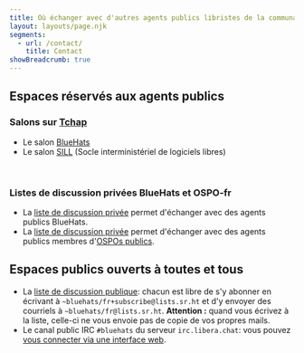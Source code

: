 ```yaml
---
title: Où échanger avec d'autres agents publics libristes de la communauté BlueHats ?
layout: layouts/page.njk
segments:
  - url: /contact/
    title: Contact
showBreadcrumb: true
---
```


## Espaces réservés aux agents publics

### Salons sur [Tchap](https://tchap.gouv.fr)

- Le salon [BlueHats](https://www.tchap.gouv.fr/#/room/#BlueHats21LW8XE:agent.dinum.tchap.gouv.fr)
- Le salon [SILL](https://www.tchap.gouv.fr/#/room/#SILLutRYrgV:agent.dinum.tchap.gouv.fr) (Socle interministériel de logiciels libres)

<br/>

### Listes de discussion privées BlueHats et OSPO-fr

- La [liste de discussion privée](https://groupes.renater.fr/sympa/info/bluehats) permet d'échanger avec des agents publics BlueHats.
- La [liste de discussion privée](https://groupes.renater.fr/sympa/info/ospo-fr) permet d'échanger avec des agents publics membres d'[OSPOs publics](https://code.gouv.fr/fr/ospos/).

## Espaces publics ouverts à toutes et tous

- La [liste de discussion publique](https://lists.sr.ht/~bluehats/fr): chacun est libre de s'y abonner en écrivant à `~bluehats/fr+subscribe@lists.sr.ht` et d'y envoyer des courriels à `~bluehats/fr@lists.sr.ht`. **Attention :** quand vous écrivez à la liste, celle-ci ne vous envoie pas de copie de vos propres mails.
- Le canal public IRC `#bluehats` du serveur `irc.libera.chat`: vous pouvez [vous connecter via une interface web](https://web.libera.chat/#bluehats).

